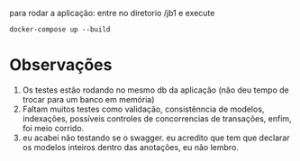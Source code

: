 para rodar a aplicação:
entre no diretorio /jb1 e execute

`docker-compose up --build`

# Observações
1. Os testes estão rodando no mesmo db da aplicação (não deu tempo de trocar para um banco em memória)
2. Faltam muitos testes como validação, consistênncia de modelos, indexações, possíveis controles de
concorrencias de transações, enfim, foi meio corrido.
3. eu acabei não testando se o swagger. eu acredito que tem que declarar os modelos inteiros dentro das anotações, eu não lembro.
